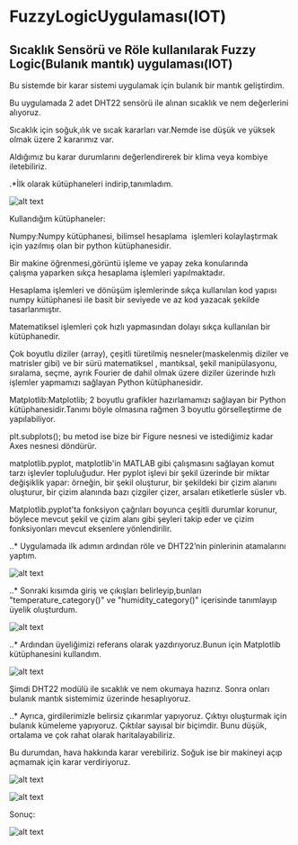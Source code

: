 # FuzzyLogicUygulaması(IOT)

## Sıcaklık Sensörü ve Röle kullanılarak Fuzzy Logic(Bulanık mantık) uygulaması(IOT)

Bu sistemde bir karar sistemi uygulamak için bulanık bir mantık geliştirdim.

Bu uygulamada 2 adet DHT22 sensörü ile alınan sıcaklık ve nem değerlerini alıyoruz.

Sıcaklık için soğuk,ılık ve sıcak kararları var.Nemde ise düşük  ve yüksek olmak üzere 2 kararımız var.

Aldığımız bu karar durumlarını değerlendirerek bir klima veya kombiye iletebiliriz.

.*İlk olarak kütüphaneleri indirip,tanımladım.

![alt text](https://github.com/fatihawk/FuzzyLogicUygulamasi-IOT-/blob/master/1.ad%C4%B1m.jpg)

Kullandığım kütüphaneler:

Numpy:Numpy kütüphanesi, bilimsel hesaplama  işlemleri kolaylaştırmak için yazılmış olan bir python kütüphanesidir.

Bir makine öğrenmesi,görüntü işleme ve yapay zeka konularında çalışma yaparken sıkça hesaplama işlemleri yapılmaktadır.

Hesaplama işlemleri ve dönüşüm işlemlerinde sıkça kullanılan kod yapısı numpy kütüphanesi ile basit bir seviyede ve az kod yazacak şekilde tasarlanmıştır.

Matematiksel işlemleri çok hızlı yapmasından dolayı sıkça kullanılan bir kütüphanedir.

Çok boyutlu diziler (array), çeşitli türetilmiş nesneler(maskelenmiş diziler ve matrisler gibi) ve bir sürü matematiksel , mantıksal, şekil manipülasyonu, sıralama, seçme, ayrık Fourier de dahil olmak üzere diziler üzerinde hızlı işlemler yapmamızı sağlayan Python kütüphanesidir.

Matplotlib:Matplotlib; 2 boyutlu grafikler hazırlamamızı sağlayan bir Python kütüphanesidir.Tanımı böyle olmasına rağmen 3 boyutlu görselleştirme de yapılabiliyor.

plt.subplots(); bu metod ise bize bir Figure nesnesi ve istediğimiz kadar Axes nesnesi döndürür. 

matplotlib.pyplot, matplotlib'in MATLAB gibi çalışmasını sağlayan komut tarzı işlevler topluluğudur. Her pyplot işlevi bir şekil üzerinde bir miktar değişiklik yapar: örneğin, bir şekil oluşturur, bir şekildeki bir çizim alanını oluşturur, bir çizim alanında bazı çizgiler çizer, arsaları etiketlerle süsler vb.

Matplotlib.pyplot'ta fonksiyon çağrıları boyunca çeşitli durumlar korunur, böylece mevcut şekil ve çizim alanı gibi şeyleri takip eder ve çizim fonksiyonları mevcut eksenlere yönlendirilir.

..* Uygulamada ilk adımın ardından röle ve DHT22’nin pinlerinin atamalarını yaptım.

![alt text](https://github.com/fatihawk/FuzzyLogicUygulamasi-IOT-/blob/master/2.ad%C4%B1m.jpg)

..* Sonraki kısımda giriş ve çıkışları belirleyip,bunları "temperature_category()" ve "humidity_category()" içerisinde tanımlayıp üyelik oluşturdum.

![alt text](https://github.com/fatihawk/FuzzyLogicUygulamasi-IOT-/blob/master/3.ad%C4%B1m.jpg)

..* Ardından üyeliğimizi referans olarak yazdırıyoruz.Bunun için Matplotlib kütüphanesini kullandım.

![alt text](https://github.com/fatihawk/FuzzyLogicUygulamasi-IOT-/blob/master/4.ad%C4%B1m.jpg)

Şimdi DHT22 modülü ile sıcaklık ve nem okumaya hazırız. Sonra onları bulanık mantık sistemimiz üzerinde hesaplıyoruz.

..* Ayrıca, girdilerimizle belirsiz çıkarımlar yapıyoruz. Çıktıyı oluşturmak için bulanık kümeleme yapıyoruz. Çıktılar sayısal bir biçimdir. Bunu düşük, ortalama ve çok rahat olarak haritalayabiliriz.
 
Bu durumdan,  hava hakkında karar verebiliriz. Soğuk ise bir makineyi açıp açmamak için karar verdiriyoruz.

![alt text](https://github.com/fatihawk/FuzzyLogicUygulamasi-IOT-/blob/master/5.ad%C4%B1m.jpg)

![alt text](https://github.com/fatihawk/FuzzyLogicUygulamasi-IOT-/blob/master/6.ad%C4%B1m.jpg)

Sonuç:

![alt text](https://github.com/fatihawk/FuzzyLogicUygulamasi-IOT-/blob/master/Sonu%C3%A7.jpg)
















